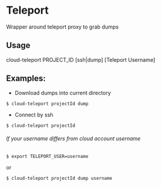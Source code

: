 # Teleport
Wrapper around teleport proxy to grab dumps

## Usage
cloud-teleport PROJECT_ID [ssh|dump] [Teleport Username]

## Examples:
 - Download dumps into current directory
```
$ cloud-teleport projectId dump
```
- Connect by ssh
```
$ cloud-teleport projectId
```

###### If your username differs from cloud account username
```
$ export TELEPORT_USER=username
```
or 
```
$ cloud-teleport projectId dump username
```


